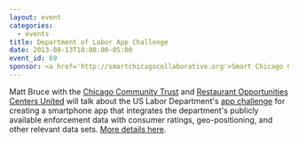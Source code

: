 ```yaml
---
layout: event
categories: 
  - events
title: Department of Labor App Challenge
date: 2013-08-13T18:00:00-05:00
event_id: 69
sponsor: <a href='http://smartchicagocollaborative.org'>Smart Chicago Collaborative</a>
---
```


<p>Matt Bruce with the <a href='http://cct.org'>Chicago Community Trust</a> and <a href='http://rocunited.org/'>Restaurant Opportunities Centers United</a> will talk about the US Labor Department's <a href='http://fairlabor.challengepost.com/'>app challenge</a> for creating a smartphone app that integrates the department's publicly available enforcement data with consumer ratings, geo-positioning, and other relevant data sets. <a href='http://www.smartchicagocollaborative.org/chicago-developers-us-department-of-labor-launches-smartphone-app-contest-around-fair-labor/'>More details here</a>.</p>
